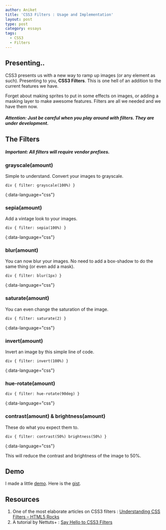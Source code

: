 ```yaml
---
author: Aniket
title: 'CSS3 Filters : Usage and Implementation'
layout: post
type: post
category: essays
tags:
  - CSS3
  - Filters
---
```

## Presenting..

CSS3 presents us with a new way to ramp up images (or any element as such).
Presenting to you, **CSS3 Filters**. This is one hell of an addition to the current features we have.

Forget about making sprites to put in some effects on images, or adding a masking layer to make awesome features. Filters are all we needed and we have them now.

##### Attention: Just be careful when you play around with filters. They are under development.

## The Filters

##### Important: All filters will require vendor prefixes.

### grayscale(amount)

Simple to understand. Convert your images to grayscale.

    div { filter: grayscale(100%) }
{:data-language="css"}

### sepia(amount)

Add a vintage look to your images.

    div { filter: sepia(100%) }
{:data-language="css"}

### blur(amount)

You can now blur your images. No need to add a box-shadow to do the same thing (or even add a mask).

    div { filter: blur(1px) }
{:data-language="css"}

### saturate(amount)

You can even change the saturation of the image.

    div { filter: saturate(2) }
{:data-language="css"}

### invert(amount)

Invert an image by this simple line of code.

    div { filter: invert(100%) }
{:data-language="css"}

### hue-rotate(amount)

    div { filter: hue-rotate(90deg) }
{:data-language="css"}

### contrast(amount) & brightness(amount)

These do what you expect them to.

    div { filter: contrast(50%) brightness(50%) }
{:data-language="css"}

This will reduce the contrast and brightness of the image to 50%.

## Demo

I made a little [demo][1]. Here is the [gist][2].

## Resources

1.  One of the most elaborate articles on CSS3 filters : [Understanding CSS Filters – HTML5 Rocks][3]
2.  A tutorial by Nettuts+ : [Say Hello to CSS3 Filters][4]

 [1]: http://jsfiddle.net/aniketpant/xqRJf/embedded/result/ "Fiddle - CSS3 Filters"
 [2]: https://gist.github.com/2869497 "Gist: CSS3 Filters"
 [3]: http://www.html5rocks.com/en/tutorials/filters/understanding-css/ "Understanding CSS Filters - HTML5 Rocks"
 [4]: http://net.tutsplus.com/tutorials/html-css-techniques/say-hello-to-css3-filters/ "Say Hello to CSS3 Filters"